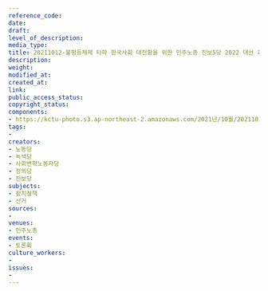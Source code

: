 ```yaml
---
reference_code: 
date: 
draft: 
level_of_description: 
media_type: 
title: 20211012-불평등체제 타파 한국사회 대전환을 위한 민주노총 진보5당 2022 대선 과제 토론회
description: 
weight: 
modified_at: 
created_at: 
link: 
public_access_status: 
copyright_status: 
components:
- https://kctu-photo.s3.ap-northeast-2.amazonaws.com/2021년/10월/20211012-불평등체제+타파+한국사회+대전환을+위한+민주노총+진보5당+2022+대선+과제+토론회/_1D29654.jpg
tags:
- 
creators:
- 노동당
- 녹색당
- 사회변혁노동자당
- 정의당
- 진보당
subjects:
- 정치정책
- 선거
sources:
- 
venues:
- 민주노총
events:
- 토론회
culture_workers:
- 
issues:
- 
---
```

